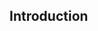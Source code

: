 <!--AUTOMATICALLY GENERATED
**********************************************************************
*                                                                    *
*    This file was automatically generated by copying                *
*    'content/notes/wifi/intro.md'. If you want to manually          *
*    overwrite it, you have to remove this whole comment.            *
*    Otherwise, it will be overwritten the next time any change      *
*    happens in the notes.                                           *
*                                                                    *
**********************************************************************
-->

## Introduction

